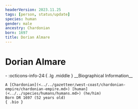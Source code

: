 ```yaml
---
headerVersion: 2023.11.25
tags: [person, status/update]
species: human
gender: male
ancestry: Chardonian
born: 1697
title: Dorian Almare
---
```

# Dorian Almare
<div class="grid cards ext-narrow-margin ext-one-column" markdown>
- :octicons-info-24:{ .lg .middle } __Biographical Information__

    A [Chardonian](<../../gazetteer/west-coast/chardonian-empire/chardonian-empire.md>) [human](<../../species/humans/humans.md>) (he/him)  
    Born DR 1697 (52 years old)  
    { .bio }

</div>


